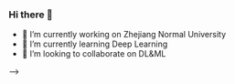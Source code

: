 ### Hi there 👋

- 🔭 I’m currently working on Zhejiang Normal University
- 🌱 I’m currently learning Deep Learning
- 👯 I’m looking to collaborate on DL&ML

-->
